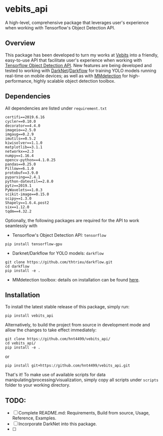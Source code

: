 # vebits_api
A high-level, comprehensive package that leverages user's experience when working with Tensorflow's Object Detection API.

## Overview
This package has been developed to turn my works at [Vebits](https://vebits.com/en) into a friendly, easy-to-use API that facilitate user's experience when working with [Tensorflow Object Detection API](https://github.com/tensorflow/models/tree/master/research/object_detection). New features are being developed and tested to working with [DarkNet](https://github.com/pjreddie/darknet)/[Darkflow](https://github.com/thtrieu/darkflow) for training YOLO models running real-time on mobile devices; as well as with [MMdetection](https://github.com/open-mmlab/mmdetection) for high-performance, highly scalable object detection toolbox.
## Dependencies
All dependencies are listed under `requirement.txt`
```
certifi==2019.6.16
cycler==0.10.0
decorator==4.4.0
imageio==2.5.0
imgaug==0.2.9
imutils==0.5.2
kiwisolver==1.1.0
matplotlib==3.1.1
networkx==2.3
numpy==1.16.4
opencv-python==4.1.0.25
pandas==0.25.0
Pillow==6.1.0
protobuf==3.9.0
pyparsing==2.4.1
python-dateutil==2.8.0
pytz==2019.1
PyWavelets==1.0.3
scikit-image==0.15.0
scipy==1.3.0
Shapely==1.6.4.post2
six==1.12.0
tqdm==4.32.2
```
Optionally, the following packages are required for the API to work seamlessly with 

 - Tensorflow's Object Detection API: `tensorflow`
 ```
 pip install tensorflow-gpu
 ```
- Darknet/Darkflow for YOLO models: `darkflow`
```
git clone https://github.com/thtrieu/darkflow.git
cd darkflow
pip install -e .
```
- MMdetection toolbox: details on installation can be found [here](https://github.com/open-mmlab/mmdetection/blob/master/INSTALL.md).

## Installation
To install the latest stable release of this package, simply run:
```
pip install vebits_api
```
Alternatively, to build the project from source in development mode and allow the changes to take effect immediately:
```
git clone https://github.com/hnt4499/vebits_api/
cd vebits_api/
pip install -e .
```
or
```
pip install git+https://github.com/hnt4499/vebits_api.git
```
That's it! To make use of available scripts for data manipulating/processing/visualization, simply copy all scripts under `scripts` folder to your working directory.

## TODO:
- [ ] Complete README.md: Requirements, Build from source, Usage, Reference, Examples.
- [ ] Incorporate DarkNet into this package.
- [ ] 
<!--stackedit_data:
eyJoaXN0b3J5IjpbNzcxNjc2MDk0LDEzNjAxODU4LDIxNDQ4NT
g3XX0=
-->
